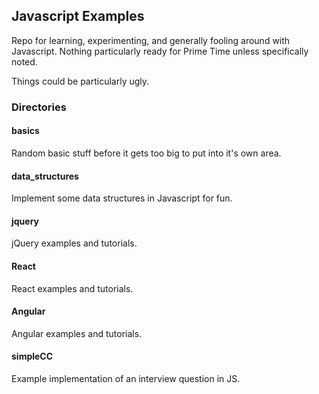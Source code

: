 ## Javascript Examples

Repo for learning, experimenting, and generally fooling around with Javascript. Nothing particularly ready for Prime Time unless specifically noted.

Things could be particularly ugly.


### Directories

#### basics
Random basic stuff before it gets too big to put into it's own area.

#### data_structures
Implement some data structures in Javascript for fun.

#### jquery
jQuery examples and tutorials.

#### React
React examples and tutorials.

#### Angular
Angular examples and tutorials.

#### simpleCC
Example implementation of an interview question in JS.

